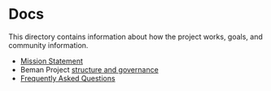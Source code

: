 # Docs

<!--
Part of the Beman Project.
-->

This directory contains information about how the project works, goals, and community information.

* [Mission Statement](missionstatement.md)
* Beman Project [structure and governance](governance.md)
* [Frequently Asked Questions](FAQ.md)
